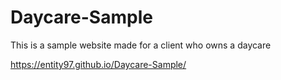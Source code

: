 # Daycare-Sample
This is a sample website made for a client who owns a daycare

https://entity97.github.io/Daycare-Sample/
